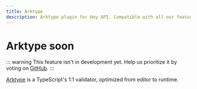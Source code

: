 ```yaml
---
title: Arktype
description: Arktype plugin for Hey API. Compatible with all our features.
---
```


# Arktype <span data-soon>soon</span>

::: warning
This feature isn't in development yet. Help us prioritize it by voting on [GitHub](https://github.com/hey-api/openapi-ts/issues/1473).
:::

[Arktype](https://arktype.io/) is a TypeScript's 1:1 validator, optimized from editor to runtime.

<!--@include: ../../sponsorship.md-->
